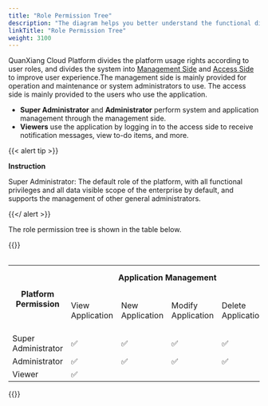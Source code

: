 ```yaml
---
title: "Role Permission Tree"
description: "The diagram helps you better understand the functional division of different roles in the QuanXiang Cloud Platform"
linkTitle: "Role Permission Tree"
weight: 3100
---
```


QuanXiang Cloud Platform divides the platform usage rights according to user roles, and divides the system into [Management Side](https://portal.quanxiang.dev) and [Access Side](https://home.quanxiang.dev) to improve user experience.The management side is mainly provided for operation and maintenance or system administrators to use.  The access side is mainly provided to the users who use the application.


- **Super Administrator** and **Administrator** perform system and application management through the management side.
- **Viewers** use the application by logging in to the access side to receive notification messages, view to-do items, and more.

{{< alert tip >}}

**Instruction**

Super Administrator: The default role of the platform, with all functional privileges and all data visible scope of the enterprise by default, and supports the management of other general administrators.

{{</ alert >}}

The role permission tree is shown in the table below.


{{<table >}}
<table>
    <tr>
    <th rowspan="2">Platform Permission</th>
    <th colspan="4">Application Management</th>
    <th colspan="4">Access Control</th>
    <th colspan="2">Platform Settings</th>
    <th colspan="2">System Settings</th>
    <th colspan="1">Operation Log</th>
    <th colspan="4">Dataset</th>
    <th colspan="2">Exception Process</th>
    </tr>
    <tr>
        <td>View Application</td>
        <td>New Application</td>
        <td>Modify Application</td>
        <td>Delete Application</td>
        <td>View Corporate Address Book</td>
        <td>Manage Corporate Address Book</td>
        <td>View Roles</td>
        <td>Manage Roles</td>
        <td>View Platform Settings</td>
        <td>Manage Platform Settings</td>
        <td>View Message</td>
        <td>Manage Message</td>
        <td>View Message</td>
        <td>View</td>
        <td>New</td>
        <td>Modify</td>
        <td>Delete</td>
        <td>View</td>
        <td>Manage</td>
    </tr>
    <tr>
        <td>Super Administrator</td>
        <td>✅</td>
        <td>✅</td>
        <td>✅</td>
        <td>✅</td>
        <td>✅</td>
        <td>✅</td>
        <td>✅</td>
        <td>✅</td>
        <td>✅</td>
        <td>✅</td>
        <td>✅</td>
        <td>✅</td>
        <td>✅</td>
        <td>✅</td>
        <td>✅</td>
        <td>✅</td>
        <td>✅</td>
        <td>✅</td>
        <td>✅</td>
    </tr>
    <tr>
        <td>Administrator</td>
        <td>✅</td>
        <td>✅</td>
        <td>✅</td>
        <td>✅</td>
        <td>✅</td>
        <td>✅</td>
        <td>✅</td>
        <td>✅</td>
        <td>✅</td>
        <td>✅</td>
        <td>✅</td>
        <td>✅</td>
        <td>✅</td>
        <td>✅</td>
        <td>✅</td>
        <td>✅</td>
        <td>✅</td>
        <td>✅</td>
        <td>✅</td>
    </tr>
    <tr>
        <td>Viewer</td>
        <td>✅</td>
        <td></td>
        <td></td>
        <td></td>
        <td>✅</td>
        <td></td>
        <td>✅</td>
        <td></td>
        <td>✅</td>
        <td></td>
        <td>✅</td>
        <td></td>
        <td>✅</td>
        <td>✅</td>
        <td></td>
        <td></td>
        <td></td>
        <td>✅</td>
        <td></td>
    </tr>
</table>
{{</table>}}



